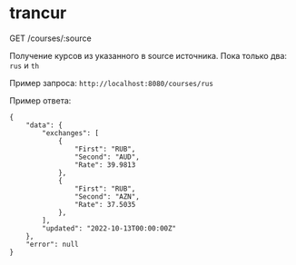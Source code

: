 # trancur

GET /courses/:source

Получение курсов из указанного в source источника. Пока только два: `rus` и `th`

Пример запроса:
`http://localhost:8080/courses/rus`

Пример ответа:
```
{
    "data": {
        "exchanges": [
            {
                "First": "RUB",
                "Second": "AUD",
                "Rate": 39.9813
            },
            {
                "First": "RUB",
                "Second": "AZN",
                "Rate": 37.5035
            },
        ],
        "updated": "2022-10-13T00:00:00Z"
    },
    "error": null
}
```
